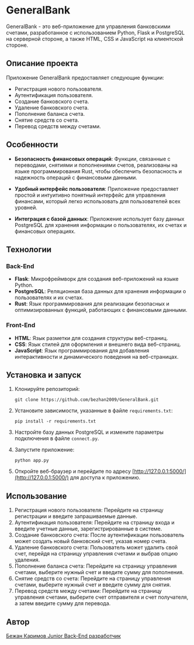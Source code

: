 
# GeneralBank

GeneralBank - это веб-приложение для управления банковскими счетами, разработанное с использованием Python, Flask и PostgreSQL на серверной стороне, а также HTML, CSS и JavaScript на клиентской стороне.

## Описание проекта

Приложение GeneralBank предоставляет следующие функции:

- Регистрация нового пользователя.
- Аутентификация пользователя.
- Создание банковского счета.
- Удаление банковского счета.
- Пополнение баланса счета.
- Снятие средств со счета.
- Перевод средств между счетами.

## Особенности

- **Безопасность финансовых операций**: Функции, связанные с переводами, снятиями и пополнениями счетов, реализованы на языке программирования Rust, чтобы обеспечить безопасность и надежность операций с финансовыми данными.

- **Удобный интерфейс пользователя**: Приложение предоставляет простой и интуитивно понятный интерфейс для управления финансами, который легко использовать для пользователей всех уровней.

- **Интеграция с базой данных**: Приложение использует базу данных PostgreSQL для хранения информации о пользователях, их счетах и финансовых операциях.

## Технологии

### Back-End

- **Flask**: Микрофреймворк для создания веб-приложений на языке Python.
- **PostgreSQL**: Реляционная база данных для хранения информации о пользователях и их счетах.
- **Rust**: Язык программирования для реализации безопасных и оптимизированных функций, работающих с финансовыми данными.

### Front-End

- **HTML**: Язык разметки для создания структуры веб-страниц.
- **CSS**: Язык стилей для оформления и внешнего вида веб-страниц.
- **JavaScript**: Язык программирования для добавления интерактивности и динамического поведения на веб-страницах.

## Установка и запуск

1. Клонируйте репозиторий:

   ```
   git clone https://github.com/bezhan2009/GeneralBank.git
   ```

2. Установите зависимости, указанные в файле `requirements.txt`:

   ```
   pip install -r requirements.txt
   ```

3. Настройте базу данных PostgreSQL и измените параметры подключения в файле `connect.py`.

4. Запустите приложение:

   ```
   python app.py
   ```

5. Откройте веб-браузер и перейдите по адресу [http://127.0.0.1:5000/](http://127.0.0.1:5000/) для доступа к приложению.

## Использование

1. Регистрация нового пользователя: Перейдите на страницу регистрации и введите запрашиваемые данные.
2. Аутентификация пользователя: Перейдите на страницу входа и введите учетные данные, зарегистрированные в системе.
3. Создание банковского счета: После аутентификации пользователь может создать новый банковский счет, указав номер счета.
4. Удаление банковского счета: Пользователь может удалить свой счет, перейдя на страницу управления счетами и выбрав опцию удаления.
5. Пополнение баланса счета: Перейдите на страницу управления счетами, выберите нужный счет и введите сумму для пополнения.
6. Снятие средств со счета: Перейдите на страницу управления счетами, выберите нужный счет и введите сумму для снятия.
7. Перевод средств между счетами: Перейдите на страницу управления счетами, выберите счет отправителя и счет получателя, а затем введите сумму для перевода.

## Автор

[Бежан Каримов Junior Back-End разработчик](https://github.com/bezhan2009) 
